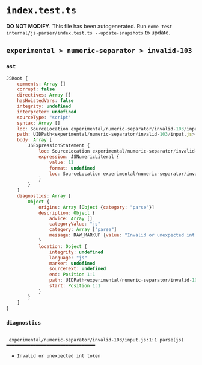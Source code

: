 # `index.test.ts`

**DO NOT MODIFY**. This file has been autogenerated. Run `rome test internal/js-parser/index.test.ts --update-snapshots` to update.

## `experimental > numeric-separator > invalid-103`

### `ast`

```javascript
JSRoot {
	comments: Array []
	corrupt: false
	directives: Array []
	hasHoistedVars: false
	integrity: undefined
	interpreter: undefined
	sourceType: "script"
	syntax: Array []
	loc: SourceLocation experimental/numeric-separator/invalid-103/input.js 1:0-2:0
	path: UIDPath<experimental/numeric-separator/invalid-103/input.js>
	body: Array [
		JSExpressionStatement {
			loc: SourceLocation experimental/numeric-separator/invalid-103/input.js 1:0-1:6
			expression: JSNumericLiteral {
				value: 11
				format: undefined
				loc: SourceLocation experimental/numeric-separator/invalid-103/input.js 1:1-1:5
			}
		}
	]
	diagnostics: Array [
		Object {
			origins: Array [Object {category: "parse"}]
			description: Object {
				advice: Array []
				categoryValue: "js"
				category: Array ["parse"]
				message: RAW_MARKUP {value: "Invalid or unexpected int token"}
			}
			location: Object {
				integrity: undefined
				language: "js"
				marker: undefined
				sourceText: undefined
				end: Position 1:1
				path: UIDPath<experimental/numeric-separator/invalid-103/input.js>
				start: Position 1:1
			}
		}
	]
}
```

### `diagnostics`

```

 experimental/numeric-separator/invalid-103/input.js:1:1 parse(js) ━━━━━━━━━━━━━━━━━━━━━━━━━━━━━━━━━

  ✖ Invalid or unexpected int token


```
